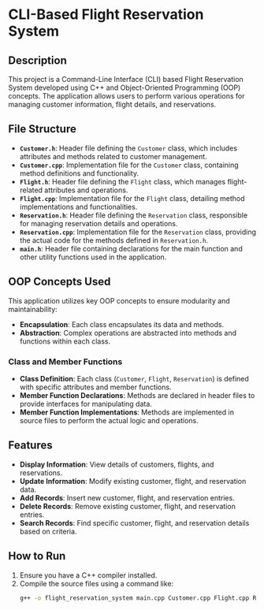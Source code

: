 # CLI-Based Flight Reservation System

## Description

This project is a Command-Line Interface (CLI) based Flight Reservation System developed using C++ and Object-Oriented Programming (OOP) concepts. The application allows users to perform various operations for managing customer information, flight details, and reservations.

## File Structure

- **`Customer.h`**: Header file defining the `Customer` class, which includes attributes and methods related to customer management.
- **`Customer.cpp`**: Implementation file for the `Customer` class, containing method definitions and functionality.
- **`Flight.h`**: Header file defining the `Flight` class, which manages flight-related attributes and operations.
- **`Flight.cpp`**: Implementation file for the `Flight` class, detailing method implementations and functionalities.
- **`Reservation.h`**: Header file defining the `Reservation` class, responsible for managing reservation details and operations.
- **`Reservation.cpp`**: Implementation file for the `Reservation` class, providing the actual code for the methods defined in `Reservation.h`.
- **`main.h`**: Header file containing declarations for the main function and other utility functions used in the application.

## OOP Concepts Used

This application utilizes key OOP concepts to ensure modularity and maintainability:

- **Encapsulation**: Each class encapsulates its data and methods.
- **Abstraction**: Complex operations are abstracted into methods and functions within each class.

### Class and Member Functions

- **Class Definition**: Each class (`Customer`, `Flight`, `Reservation`) is defined with specific attributes and member functions.
- **Member Function Declarations**: Methods are declared in header files to provide interfaces for manipulating data.
- **Member Function Implementations**: Methods are implemented in source files to perform the actual logic and operations.

## Features

- **Display Information**: View details of customers, flights, and reservations.
- **Update Information**: Modify existing customer, flight, and reservation data.
- **Add Records**: Insert new customer, flight, and reservation entries.
- **Delete Records**: Remove existing customer, flight, and reservation entries.
- **Search Records**: Find specific customer, flight, and reservation details based on criteria.

## How to Run

1. Ensure you have a C++ compiler installed.
2. Compile the source files using a command like:
   ```bash
   g++ -o flight_reservation_system main.cpp Customer.cpp Flight.cpp Reservation.cpp
